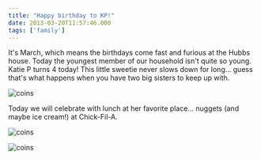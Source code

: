 ```yaml
---
title: "Happy birthday to KP!"
date: 2013-03-20T11:57:46.000
tags: ['family']
---
```


It's March, which means the birthdays come fast and furious at the Hubbs house. Today the youngest member of our household isn't quite so young. Katie P turns 4 today! This little sweetie never slows down for long... guess that's what happens when you have two big sisters to keep up with.

![coins](/images/2013/katie-1.jpeg)

Today we will celebrate with lunch at her favorite place... nuggets (and maybe ice cream!) at Chick-Fil-A.

![coins](/images/2013/katie-2.jpeg)

![coins](/images/2013/katie-3.jpeg)